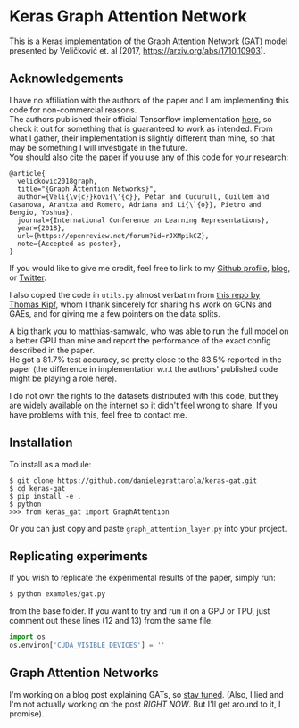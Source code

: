 # Keras Graph Attention Network
This is a Keras implementation of the Graph Attention Network (GAT)
model presented by Veličković et. al (2017, https://arxiv.org/abs/1710.10903).

## Acknowledgements
I have no affiliation with the authors of the paper and I am
implementing this code for non-commercial reasons.  
The authors published their official Tensorflow implementation 
[here](https://github.com/PetarV-/GAT), so check it out for something that is 
guaranteed to work as intended. From what I gather, their implementation is 
slightly different than mine, so that may be something I will investigate in the 
future.  
You should also cite the paper if you use any of this code for your research:
```
@article{
  velickovic2018graph,
  title="{Graph Attention Networks}",
  author={Veli{\v{c}}kovi{\'{c}}, Petar and Cucurull, Guillem and Casanova, Arantxa and Romero, Adriana and Li{\`{o}}, Pietro and Bengio, Yoshua},
  journal={International Conference on Learning Representations},
  year={2018},
  url={https://openreview.net/forum?id=rJXMpikCZ},
  note={Accepted as poster},
}
```
If you would like to give me credit, feel free to link to my
[Github profile](https://github.com/danielegrattarola),
[blog](https://danielegrattarola.github.io), or
[Twitter](https://twitter.com/riceasphait).

I also copied the code in `utils.py` almost verbatim from [this repo by
Thomas Kipf](https://github.com/tkipf/gcn), whom I thank sincerely for
sharing his work on GCNs and GAEs, and for giving me a few pointers on
the data splits.

A big thank you to [matthias-samwald](https://github.com/matthias-samwald), who 
was able to run the full model on a better GPU than mine and report the 
performance of the exact config described in the paper.  
He got a 81.7% test accuracy, so pretty close to the 83.5% reported in the 
paper (the difference in implementation w.r.t the authors' published code 
might be playing a role here). 

I do not own the rights to the datasets distributed with this code, but
they are widely available on the internet so it didn't feel wrong to
share. If you have problems with this, feel free to contact me.

## Installation
To install as a module:
```
$ git clone https://github.com/danielegrattarola/keras-gat.git
$ cd keras-gat
$ pip install -e .
$ python
>>> from keras_gat import GraphAttention
```

Or you can just copy and paste `graph_attention_layer.py` into your
project.

## Replicating experiments
If you wish to replicate the experimental results of the paper, simply
run:
```sh
$ python examples/gat.py
```

from the base folder.
If you want to try and run it on a GPU or TPU, just comment out these
lines (12 and 13) from the same file:
```py
import os
os.environ['CUDA_VISIBLE_DEVICES'] = ''
```

## Graph Attention Networks
I'm working on a blog post explaining GATs, so [stay tuned](https://danielegrattarola.github.io).
(Also, I lied and I'm not actually working on the post _RIGHT NOW_. But
I'll get around to it, I promise).
